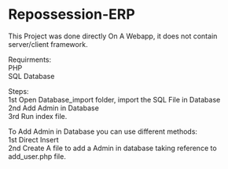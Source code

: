 # Repossession-ERP

This Project was done directly On A Webapp, it does not contain server/client framework.

Requirments:  
PHP  
SQL Database  

Steps:  
1st Open Database_import folder, import the SQL File in Database  
2nd Add Admin in Database  
3rd Run index file.

To Add Admin in Database you can use different methods:  
1st Direct Insert  
2nd Create A file to add a Admin in database taking reference to add_user.php file.
